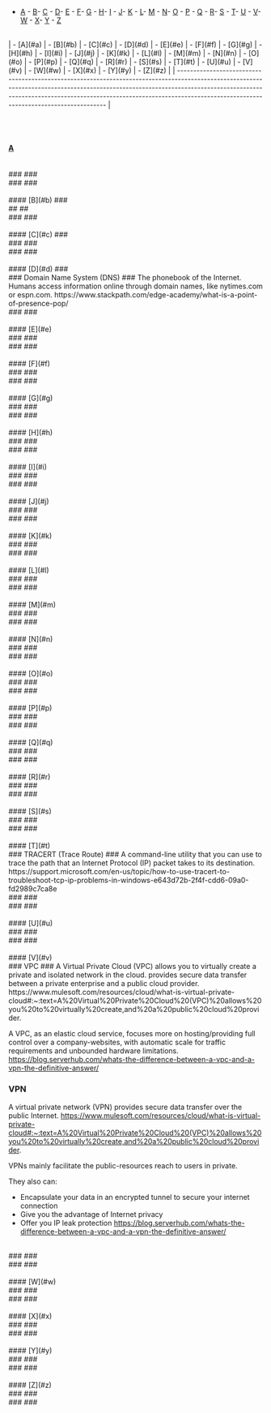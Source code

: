 - [A](#a) - [B](#b)- [C](#c) - [D](#d)- [E](#e) - [F](#f)- [G](#g) - [H](#h)- [I](#i) - [J](#j)- [K](#k) - [L](#l)- [M](#m) - [N](#n)- [O](#o) - [P](#p) - [Q](#q) - [R](#r)- [S](#s) - [T](#t)- [U](#u) - [V](#v)- [W](#w) - [X](#x)- [Y](#y) - [Z](#z)
<br>
| - [A](#a) | - [B](#b) | - [C](#c) | - [D](#d) | - [E](#e) | - [F](#f) | - [G](#g) | - [H](#h) | - [I](#i) | - [J](#j) | - [K](#k) | - [L](#l) | - [M](#m) | - [N](#n) | - [O](#o) | - [P](#p) | - [Q](#q) | - [R](#r) | - [S](#s) | - [T](#t) | - [U](#u) | - [V](#v) | - [W](#w) | - [X](#x) | - [Y](#y) | - [Z](#z) |
| -------------------------------------------------------------------------------------------------------------------------------------------------------------------------------------------------------------------------------------------------------------------------------------------------- |

<br><br>    
#### [A](#a) 
<br>
###  ###
<br>
### ###
<br>
<br>
#### [B](#b) ###
<br>
##  ##
<br>
### ###
<br>
<br>
#### [C](#c) ###
<br>
###  ###
<br>
### ###
<br>
<br>
#### [D](#d) ###
<br>
### Domain Name System (DNS) ###
The phonebook of the Internet. Humans access information online through domain names, like nytimes.com or espn.com.
https://www.stackpath.com/edge-academy/what-is-a-point-of-presence-pop/
<br>
### ###
<br>
<br>
#### [E](#e)
<br>
###  ###
<br>
### ###
<br>
<br>
#### [F](#f)
<br>
###  ###
<br>
### ###
<br>
<br>
#### [G](#g)
<br>
###  ###
<br>
### ###
<br>
<br>
#### [H](#h)
<br>
###  ###
<br>
### ###
<br>
<br>
#### [I](#i)
<br>
###  ###
<br>
### ###
<br>
<br>
#### [J](#j)
<br>
###  ###
<br>
### ###
<br>
<br>
#### [K](#k)
<br>
###  ###
<br>
### ###
<br>
<br>
#### [L](#l)
<br>
###  ###
<br>
### ###
<br>
<br>
#### [M](#m)
<br>
###  ###
<br>
### ###
<br>
<br>
#### [N](#n)
<br>
###  ###
<br>
### ###
<br>
<br>
#### [O](#o)
<br>
###  ###
<br>
### ###
<br>
<br>
#### [P](#p)
<br>
###  ###
<br>
### ###
<br>
<br>
#### [Q](#q)
<br>
###  ###
<br>
### ###
<br>
<br>
#### [R](#r)
<br>
###  ###
<br>
### ###
<br>
<br>
#### [S](#s)
<br>
###  ###
<br>
### ###
<br>
<br>
#### [T](#t)
<br>
### TRACERT (Trace Route) ###
A command-line utility that you can use to trace the path that an Internet Protocol (IP) packet takes to its destination.
https://support.microsoft.com/en-us/topic/how-to-use-tracert-to-troubleshoot-tcp-ip-problems-in-windows-e643d72b-2f4f-cdd6-09a0-fd2989c7ca8e
<br>
###  ###
<br>
### ###
<br>
<br>
#### [U](#u)
<br>
###  ###
<br>
### ###
<br>
<br>
#### [V](#v)
<br>
### VPC ###
A Virtual Private Cloud (VPC) allows you to virtually create a private and isolated network in the cloud.
provides secure data transfer between a private enterprise and a public cloud provider.
https://www.mulesoft.com/resources/cloud/what-is-virtual-private-cloud#:~:text=A%20Virtual%20Private%20Cloud%20(VPC)%20allows%20you%20to%20virtually%20create,and%20a%20public%20cloud%20provider.

A VPC, as an elastic cloud service, focuses more on hosting/providing full control over a company-websites, with automatic scale for traffic requirements and unbounded hardware limitations.
https://blog.serverhub.com/whats-the-difference-between-a-vpc-and-a-vpn-the-definitive-answer/

### VPN ###
A virtual private network (VPN) provides secure data transfer over the public Internet.
https://www.mulesoft.com/resources/cloud/what-is-virtual-private-cloud#:~:text=A%20Virtual%20Private%20Cloud%20(VPC)%20allows%20you%20to%20virtually%20create,and%20a%20public%20cloud%20provider.

VPNs mainly facilitate the public-resources reach to users in private.

They also can:
- Encapsulate your data in an encrypted tunnel to secure your internet connection
- Give you the advantage of Internet privacy
- Offer you IP leak protection
https://blog.serverhub.com/whats-the-difference-between-a-vpc-and-a-vpn-the-definitive-answer/
<br>
###  ###
<br>
### ###
<br>
<br>
#### [W](#w)
<br>
###  ###
<br>
### ###
<br>
<br>
#### [X](#x)
<br>
###  ###
<br>
### ###
<br>
<br>
#### [Y](#y)
<br>
###  ###
<br>
### ###
<br>
<br>
#### [Z](#z)
<br>
###  ###
<br>
### ###
<br>
<br>
